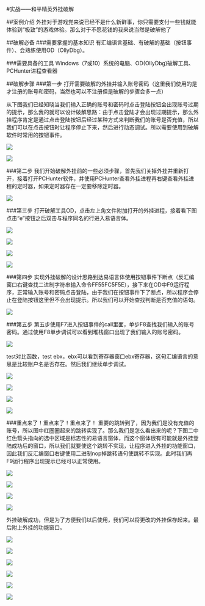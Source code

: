 #实战——和平精英外挂破解

##案例介绍
外挂对于游戏党来说已经不是什么新鲜事，你只需要支付一些钱就能体验到“极致”的游戏体验。那么对于不愿花钱的我来说当然是破解他了

##破解必备
###需要掌握的基本知识
有汇编语言基础、有破解的基础（按钮事件）、会熟练使用OD（OllyDbg）。

###需要具备的工具
Windows（7或10）系统的电脑、OD(OllyDbg)破解工具、PCHunter进程查看器

##破解步骤
###第一步
打开需要破解的外挂并输入账号密码（这里我们使用的是才注册的账号和密码，当然也可以不注册但是破解的步骤会多一点）

从下图我们已经知晓当我们输入正确的账号和密码时点击登陆按钮会出现账号过期的提示，那么我的就可以设计破解思路：由于点击登陆才会出现过期提示，那么外挂程序肯定是通过点击登陆按钮后经过某种方式来判断我们的账号是否充值，所以我们可以在点击按钮时让程序停止下来，然后进行动态调试。所以需要使用到破解软件时常用的按钮事件。

![](assets/20190908-01-官学琦-01.png)

![](assets/20190908-01-官学琦-02.png)

###第二步
我们开始破解外挂前的一些必须步骤，首先我们关掉外挂并重新打开，接着打开PCHunter软件，并使用PCHunter查看外挂进程再右键查看外挂进程的定时器，如果定时器存在一定要移除定时器。 

![](assets/20190908-01-官学琦-03.png)

###第三步
打开破解工具OD，点击左上角文件附加打开的外挂进程，接着看下图点击“e”按钮之后双击与程序同名的行进入易语言体。

![](assets/20190908-01-官学琦-04.png)

![](assets/20190908-01-官学琦-05.png)

![](assets/20190908-01-官学琦-06.png)

![](assets/20190908-01-官学琦-07.png)

###第四步
实现外挂破解的设计思路到达易语言体使用按钮事件下断点（反汇编窗口右键查找二进制字符串输入命令FF55FC5F5E），接下来在OD中F9运行程序，正常输入账号和密码点击登陆，由于我们在按钮事件下了断点，所以程序会停止在登陆按钮这里但不会出现提示。所以我们可以开始查找判断是否充值的语句。

![](assets/20190908-01-官学琦-08.png)

###第五步
第五步使用F7进入按钮事件的call里面，单步F8查找我们输入的账号密码。通过使用F8单步调试可以看到堆栈窗口出现了我们输入的账号密码。

![](assets/20190908-01-官学琦-09.png)

test对比函数，test  ebx，ebx可以看到寄存器窗口ebx寄存器，这句汇编语言的意思是比较账户名是否存在。然后我们继续单步调试。

![](assets/20190908-01-官学琦-10.png)

![](assets/20190908-01-官学琦-11.png)

![](assets/20190908-01-官学琦-12.png)

![](assets/20190908-01-官学琦-13.png)

###重点来了！重点来了！重点来了！
重要的跳转到了，因为我们是没有充值的账号，所以图中红圈圈起来的跳转实现了。那么我们是怎么看出来的呢？下图二中红色箭头指向的选中区域是标志性的易语言窗体，而这个窗体很有可能就是外挂登陆成功后的窗口，所以我们就要使这个跳转不实现，让程序进入外挂的功能窗口，因此我们反汇编窗口右键使用二进制nop掉跳转语句使跳转不实现。此时我们再F9运行程序出现提示已经可以正常使用。

![](assets/20190908-01-官学琦-14.png)

![](assets/20190908-01-官学琦-15.png)

![](assets/20190908-01-官学琦-16.png)

![](assets/20190908-01-官学琦-17.png)

外挂破解成功，但是为了方便我们以后使用，我们可以将更改的外挂保存起来。最后附上外挂的功能窗口。

![](assets/20190908-01-官学琦-18.png)

![](assets/20190908-01-官学琦-19.png)

![](assets/20190908-01-官学琦-20.png)

![](assets/20190908-01-官学琦-21.png)

![](assets/20190908-01-官学琦-22.png)

![](assets/20190908-01-官学琦-23.png)

